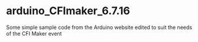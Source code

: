 # arduino_CFImaker_6.7.16
Some simple sample code from the Arduino website edited to suit the needs of the CFI Maker event
